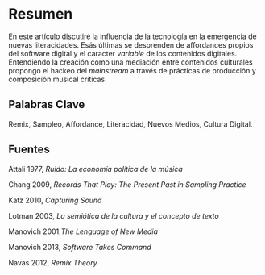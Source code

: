 # Resumen

En este artículo discutiré la influencia de la tecnología en la emergencia de nuevas literacidades.
Esás últimas se desprenden de affordances propios del software digital y el caracter *variable* de los contenidos digitales.
Entendiendo la creación como una mediación entre contenidos culturales propongo el hackeo del *mainstream* a través de prácticas de producción y composición musical críticas.

## Palabras Clave
Remix, Sampleo, Affordance, Literacidad, Nuevos Medios, Cultura Digital.

## Fuentes
Attali 1977, *Ruido: La economía política de la música*

Chang 2009, *Records That Play: The Present Past in Sampling Practice*

Katz 2010, *Capturing Sound*

Lotman 2003, *La semiótica de la cultura y el concepto de texto*

Manovich 2001,*The Lenguage of New Media*

Manovich 2013, *Software Takes Command*

Navas 2012, *Remix Theory*
